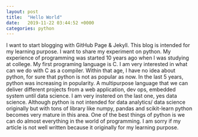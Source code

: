 ```yaml
---
layout: post
title:  "Hello World"
date:   2019-11-22 03:44:52 +0000
categories: python
---
```


I want to start blogging with GitHub Page & Jekyll. This blog is intended for my learning purpose. I want to share my experiment on python. My experience of programming was started 10 years ago when I was studying at college. My first programing language is C. I am very interested in what can we do with C as a compiler. Within that age, I have no idea about python, for sure that python is not as popular as now. In the last 5 years, python was increasing in popularity. A multipurpose language that we can deliver different projects from a web application, dev ops, embedded system until data science. I am very instered on the last one, yes data science. Although python is not intended for data analytics/ data science originally but with tons of library like numpy, pandas and scikit-learn python becomes very mature in this area. One of the best things of python is we can do almost everything in the world of programming. I am sorry if my article is not well written because it originally for my learning purpose.

